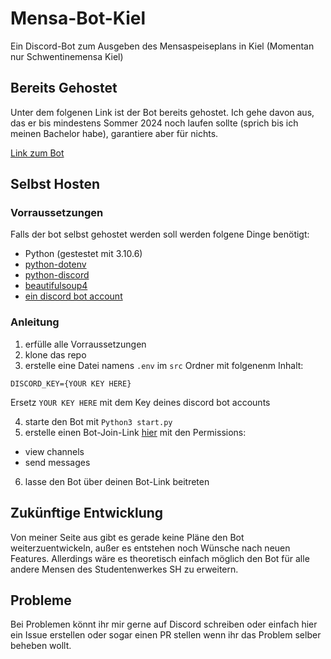 # Mensa-Bot-Kiel
Ein Discord-Bot zum Ausgeben des Mensaspeiseplans in Kiel (Momentan nur Schwentinemensa Kiel)

## Bereits Gehostet

Unter dem folgenen Link ist der Bot bereits gehostet. Ich gehe davon aus, das er bis mindestens Sommer 2024 noch laufen sollte (sprich bis ich meinen Bachelor habe), garantiere aber für nichts.  

[Link zum Bot](https://discord.com/oauth2/authorize?client_id=1033814093364219965&scope=bot&permissions=3072)

## Selbst Hosten

### Vorraussetzungen

Falls der bot selbst gehostet werden soll werden folgene Dinge benötigt:

- Python (gestestet mit 3.10.6)
- [python-dotenv](https://pypi.org/project/python-dotenv/)
- [python-discord](https://discordpy.readthedocs.io/en/stable/intro.html#installing)
- [beautifulsoup4](https://pypi.org/project/beautifulsoup4/)
- [ein discord bot account](https://discord.com/login?redirect_to=%2Fdevelopers%2Fapplications)

### Anleitung

1. erfülle alle Vorraussetzungen
2. klone das repo
3. erstelle eine Datei namens `.env` im `src` Ordner mit folgenenm Inhalt:

``` 
DISCORD_KEY={YOUR KEY HERE}
```
Ersetz `YOUR KEY HERE` mit dem Key deines discord bot accounts

4. starte den Bot mit `Python3 start.py`
5. erstelle einen Bot-Join-Link [hier](https://discordapi.com/permissions.html) mit den Permissions:
  - view channels
  - send messages
6. lasse den Bot über deinen Bot-Link beitreten

## Zukünftige Entwicklung

Von meiner Seite aus gibt es gerade keine Pläne den Bot weiterzuentwickeln, außer es entstehen noch Wünsche nach neuen Features.
Allerdings wäre es theoretisch einfach möglich den Bot für alle andere Mensen des Studentenwerkes SH zu erweitern.

## Probleme
Bei Problemen könnt ihr mir gerne auf Discord schreiben oder einfach hier ein Issue erstellen oder sogar einen PR stellen wenn ihr das Problem selber beheben wollt.